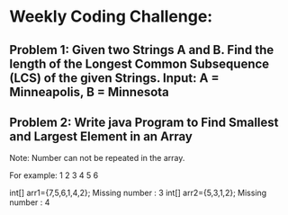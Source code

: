 # Weekly Coding Challenge:

## Problem 1: Given two Strings A and B. Find the length of the Longest Common Subsequence (LCS) of the given Strings. Input: A = Minneapolis, B = Minnesota

## Problem 2: Write java Program to Find Smallest and Largest Element in an Array

Note: Number can not be repeated in the array.

For example:
1
2
3
4
5
6

int[] arr1={7,5,6,1,4,2};
Missing number : 3
int[] arr2={5,3,1,2};
Missing number : 4
